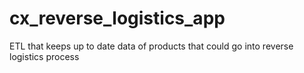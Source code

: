 # cx_reverse_logistics_app
ETL that keeps up to date data of products that could go into reverse logistics process
